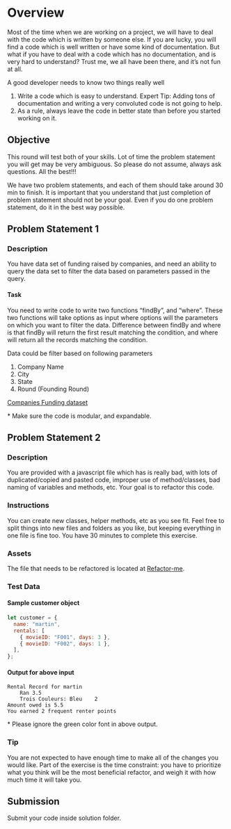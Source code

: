 # Overview

Most of the time when we are working on a project, we will have to deal with the code which is written by someone else. If you are lucky, you will find a code which is well written or have some kind of documentation. But what if you have to deal with a code which has no documentation, and is very hard to understand? Trust me, we all have been there, and it’s not fun at all.

A good developer needs to know two things really well

1. Write a code which is easy to understand.
   Expert Tip: Adding tons of documentation and writing a very convoluted code is not going to help.
2. As a rule, always leave the code in better state than before you started working on it.

## Objective

This round will test both of your skills. Lot of time the problem statement you will get may be very ambiguous. So please do not assume, always ask questions. All the best!!!

We have two problem statements, and each of them should take around 30 min to finish. It is important that you understand that just completion of problem statement should not be your goal. Even if you do one problem statement, do it in the best way possible.

## Problem Statement 1

### Description

You have data set of funding raised by companies, and need an ability to query the data set to filter the data based on parameters passed in the query.

#### Task

You need to write code to write two functions “findBy”, and “where”. These two functions will take options as input where options will the parameters on which you want to filter the data. Difference between findBy and where is that findBy will return the first result matching the condition, and where will return all the records matching the condition.

Data could be filter based on following parameters

1. Company Name
2. City
3. State
4. Round (Founding Round)

[Companies Funding dataset](https://raw.githubusercontent.com/sdhawan81/pareekshan/develop/round-2/files/startup-funding.json)

\* Make sure the code is modular, and expandable.

## Problem Statement 2

### Description

You are provided with a javascript file which has is really bad, with lots of duplicated/copied and pasted code, improper use of method/classes, bad naming of variables and methods, etc. Your goal is to refactor this code.

### Instructions

You can create new classes, helper methods, etc as you see fit.
Feel free to split things into new files and folders as you like, but keeping everything in one file is fine too. You have 30 minutes to complete this exercise.

### Assets

The file that needs to be refactored is located at [Refactor-me](https://raw.githubusercontent.com/sdhawan81/pareekshan/develop/round-2/files/refactor-me.js).

### Test Data

#### Sample customer object

```javascript
let customer = {
  name: "martin",
  rentals: [
    { movieID: "F001", days: 3 },
    { movieID: "F002", days: 1 },
  ],
};
```

#### Output for above input

```
Rental Record for martin
	Ran	3.5
	Trois Couleurs: Bleu	2
Amount owed is 5.5
You earned 2 frequent renter points
```

\* Please ignore the green color font in above output.

### Tip

You are not expected to have enough time to make all of the changes you would like. Part of the exercise is the time constraint: you have to prioritize what you think will be the most beneficial refactor, and weigh it with how much time it will take you.

## Submission

Submit your code inside solution folder.
